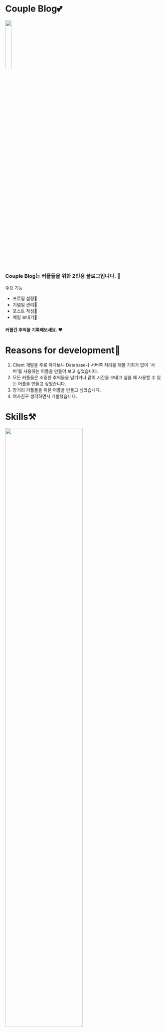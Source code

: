 


# Couple Blog💕
<img src="https://user-images.githubusercontent.com/49779139/157382168-869a6bcd-73d6-42c3-9a83-b32cae665e5e.png" width="20%" height="20%" />

### Couple Blog는 커플들을 위한 2인용 블로그입니다. 💑

주요 기능 
- 프로필 설정💏
- 기념일 관리📆
-  포스트 작성📑
-  메일 보내기💌

#### 커플간 추억을 기록해보세요.  ❤️

# Reasons for development🤔
1. Client 개발을 주로 하다보니 Database나 서버쪽 처리를 해볼 기회가 없어 '서버'를 사용하는 어플을 만들어 보고 싶었습니다.
2. 모든 커플들은 소중한 추억들을 남기거나 같이 시간을 보내고 싶을 때 사용할 수 있는 어플을 만들고 싶었습니다.
3. 장거리 커플들을 위한 어플을 만들고 싶었습니다.
4. 여자친구 생각하면서 개발했습니다.

# Skills⚒️
<img src="https://user-images.githubusercontent.com/49779139/157048771-b4a6d45e-e01d-4858-b9ca-d351762c0700.png" width="70%" height="70%">

Kotlin  
Couroutine, Navigation Component, LiveData, Databinding, ViewModel, WorkManager, ViewPager2  
Firebase realtime DB / Storage, FCM, Retrofit

# Navigation Graph🚗
<img src="https://user-images.githubusercontent.com/49779139/157049174-211ee7b6-e330-4265-a1e5-3dae46bfce46.png" width="50%" height="50%">

# Used libraries🔖
-  [PhotoEditor](https://github.com/burhanrashid52/PhotoEditor)(이미지 편집)📕
- [Glide](https://github.com/bumptech/glide)(이미지 처리)📗
- [PhotoView](https://github.com/Baseflow/PhotoView)(이미지 확대)📘
- [SpinKit](https://github.com/ybq/Android-SpinKit)(로딩 애니메이션)📙
- [Freepik](https://www.flaticon.com/authors/freepik)(이미지)💟


# Registration & Login🙆
<img src="https://user-images.githubusercontent.com/49779139/157393554-5e077cab-fd03-4f95-9a55-1163f999d52b.png" width="20%" height="20%" /> <img src="https://user-images.githubusercontent.com/49779139/157393560-71870d81-7ea5-4abc-ae29-832b06fcbb45.png" width="20%" height="20%" /> <img src="https://user-images.githubusercontent.com/49779139/157393564-a8573512-e8e2-4d37-8364-26af65f5dcfd.png" width="20%" height="20%" />

Firebase를 이용한 회원 가입 및 로그인 기능을 지원합니다.  
비밀번호를 잊은 경우 가입했던 메일을 통해 비밀번호 초기화 메일을 보내줍니다. 

Password Reset & Change Email(Firebase)  
https://blog.naver.com/lmj3322/222652918527

# Profile Page💜
<img src="https://user-images.githubusercontent.com/49779139/157394885-45a9b8c6-b7df-4a3c-b2ea-bba6f3d264bf.png" width="20%" height="20%" /> <img src="https://user-images.githubusercontent.com/49779139/157395335-0610095c-7587-461b-b627-6ef68f5240bf.png" width="20%" height="20%" /> <img src="https://user-images.githubusercontent.com/49779139/157395340-b0306e39-36e2-47d9-9ee3-4505c03f2770.png" width="20%" height="20%" />

프로필 기능을 제공하여 자신의 프로필 및 커플의 프로필을 확인 할 수 있습니다.  
(첫 번째 항목이 자신, 두 번째 항목이 커플)

<img src="https://user-images.githubusercontent.com/49779139/157395683-437b18aa-31f4-421a-9b88-8c3e39868ac8.png" width="20%" height="20%" /> <img src="https://user-images.githubusercontent.com/49779139/157395687-f660df76-e793-4fd2-8dd6-09ba196c56fd.png" width="20%" height="20%" /> <img src="https://user-images.githubusercontent.com/49779139/157395688-6aa10728-98cf-45fb-99a5-0afc51d5b9c5.png" width="20%" height="20%" />

자신의 프로필에서 다양한 항목을 수정할 수 있습니다. (Introduction, Education, Career ...) 

실시간 데이터베이스를 이용하여 Presence System을 구현 했으며 DB 상의 유저 정보에 접근하여 각 항목별로 수정하는 형태로 처리된 상태입니다. 

Presence System  
https://blog.naver.com/lmj3322/222551805131

# Photo Editor📕
<img src="https://user-images.githubusercontent.com/49779139/157396903-4d35a24e-64b3-47b3-9d9b-81cf6e0d191b.png" width="20%" height="20%" /> <img src="https://user-images.githubusercontent.com/49779139/157396891-cfe484de-bf9b-46fa-8c26-8edb409105ee.png" width="20%" height="20%" /> <img src="https://user-images.githubusercontent.com/49779139/157396911-8d36455f-531a-4a92-9524-f0afba49dded.png" width="20%" height="20%" /> <img src="https://user-images.githubusercontent.com/49779139/157398025-7e4b70f6-6ede-4d20-9c63-204631e20c2a.png" width="20%" height="20%" />

PhotoEditor 라이브러리를 사용하여 이미지를 편집할 수 있습니다. (프로필 이미지 변경 및 포스트 이미지 처리에서 항상 처리)

그리기 기능, Text, 지우개, Filter, 이모지, 스티커 기능을 지원합니다.

#### Photo Editor의 스티커 부분과 관련하여 오픈 소스 활동에 참여했습니다. ⭐
 - https://github.com/burhanrashid52/PhotoEditor/pull/425
 - https://github.com/burhanrashid52/PhotoEditor/issues/424
 - https://github.com/burhanrashid52/PhotoEditor/issues/419

# Days page📆
<img src="https://user-images.githubusercontent.com/49779139/157400019-0eefdfb6-ca64-4ee8-a6c8-42310aac99dc.png" width="20%" height="20%" /> <img src="https://user-images.githubusercontent.com/49779139/157400032-989dc1aa-f493-4947-8bf0-d86e818f2a2b.png" width="20%" height="20%" /> <img src="https://user-images.githubusercontent.com/49779139/157400038-8cce8e90-9fb1-47e2-bf7b-dc0edc424ed5.png" width="20%" height="20%" />  <img src="https://user-images.githubusercontent.com/49779139/157400050-80be6fbb-f7d1-43dd-a6da-3a9eb3e62607.png" width="20%" height="20%" /> 

커플간 공유하고 싶은 일정을 정리할 수 있는 공간입니다. 과거, 미래, 기념일로 구분하여 원하는 포맷에 맞추어 이벤트를 추가할 수 있습니다. 

<img src="https://user-images.githubusercontent.com/49779139/157399648-dfb1ba37-82bf-49a0-9ea9-55760a047e31.png" width="40%" height="40%" />

FCM 기능을 통해 Days 추가 알림을 받을 수 있으며 WorkManager를 연동하여 해당 일정에 맞춰서 알림 처리를 구현했습니다.

FCM  
https://blog.naver.com/lmj3322/222636447855

WorkManager  
https://blog.naver.com/lmj3322/222652918527

# Blog Post & Comment💬
 <img src="https://user-images.githubusercontent.com/49779139/157403648-731c1307-0166-465f-95c8-b5825ece3850.png" width="20%" height="20%" /> <img src="https://user-images.githubusercontent.com/49779139/157403693-0a9dea71-bfeb-483d-a5d6-407d9150beb8.png" width="20%" height="20%" /> <img src="https://user-images.githubusercontent.com/49779139/157403623-b9fd64b2-5c7a-4d42-be56-3bf9c70d9aa3.png" width="20%" height="20%" />

포스트를 작성하여 커플과 공유할 수 있습니다. 이미지는 Firebase Storage에 올리고 주소를 연동해 놓는 형태로 구현되어 있습니다. 

포스트 작성자는 댓글을 삭제하거나 리액션 아이콘을 부여할 수 있고 커플은 블로그 포스트에 리액션 아이콘을 부여할 수 있습니다. 

# Mail & Couple Connection💏
 <img src="https://user-images.githubusercontent.com/49779139/157412540-133733a9-c6e2-43f3-bc80-567bfbea6474.png" width="20%" height="20%" /> <img src="https://user-images.githubusercontent.com/49779139/157412548-6b1957fc-038d-4b51-90c1-66d520c451c8.png" width="20%" height="20%" /> <img src="https://user-images.githubusercontent.com/49779139/157412551-cc750bb7-9aad-424b-a2c7-3eae17929158.png" width="20%" height="20%" />

메일 기능을 이용하여 커플 요청을 할 수 있습니다. 메일은 보낸 사람의 메일함에 보관되며 수정할 수 없습니다. 

커플이 된 이후에는 상대의 프로필 정보, 포스트 정보를 확인할 수 있습니다. (우측 이미지)

# Menu📑
 <img src="https://user-images.githubusercontent.com/49779139/157415926-52ee0ae7-1e61-4dfb-8543-3e3b7495de65.png" width="20%" height="20%" /> <img src="https://user-images.githubusercontent.com/49779139/157415930-2a144f05-b950-4461-8fbf-0d3c9df1e3e3.png" width="20%" height="20%" /> <img src="https://user-images.githubusercontent.com/49779139/157416023-4407f793-baec-408a-ab6f-bbae44f1e901.png" width="20%" height="20%" /> <img src="https://user-images.githubusercontent.com/49779139/157415917-8834c081-c51c-4af8-a897-4d75540e8683.png" width="20%" height="20%" />

계정(회원 탈퇴, 커플 끊기, 비밀번호/이메일 변경), 개발자 페이지, 오픈 소스 정보를 제공합니다. 

# English, Korean, Hindi Supported🧐
<img src="https://user-images.githubusercontent.com/49779139/157418206-fab06b8d-2a9c-4d11-accb-3f628688e057.png" width="20%" height="20%" /> <img src="https://user-images.githubusercontent.com/49779139/157418212-a9bc4c60-0d90-4089-ba6a-d98167f21445.png" width="20%" height="20%" />  <img src="https://user-images.githubusercontent.com/49779139/157418216-1022f2c4-7f00-4537-8062-3277d747f762.png" width="20%" height="20%" /> <img src="https://user-images.githubusercontent.com/49779139/157418223-67ddc392-0d1c-447c-937b-47e2a15ac6f5.png" width="20%" height="20%" />

<img src="https://user-images.githubusercontent.com/49779139/157418244-e8813085-f7f0-46e3-9525-3ed9dd2144f6.png" width="20%" height="20%" /> <img src="https://user-images.githubusercontent.com/49779139/157418249-ccca3c1e-3c1f-4dde-b240-527ecc686904.png" width="20%" height="20%" />  <img src="https://user-images.githubusercontent.com/49779139/157418260-f69d05e3-23d2-4a49-b30e-70344a49a02e.png" width="20%" height="20%" /> <img src="https://user-images.githubusercontent.com/49779139/157418275-d01f9e1a-5c20-4d22-8240-cf6e5b14780e.png" width="20%" height="20%" />

커플 블로그는 영어 외에도 한국어와 힌디어(हिन्दी)를 지원합니다. 


# Dark Theme🖤
<img src="https://user-images.githubusercontent.com/49779139/157416860-ca01a94e-3974-45db-930e-38f5cb094b46.png" width="20%" height="20%" /> <img src="https://user-images.githubusercontent.com/49779139/157416866-a14ce1c1-3644-41e8-a50f-de7239934264.png" width="20%" height="20%" />  <img src="https://user-images.githubusercontent.com/49779139/157416851-70bf3320-4b32-4d00-a455-b6a02e6253bb.png" width="20%" height="20%" /> <img src="https://user-images.githubusercontent.com/49779139/157416761-7ec061d8-4d1d-4e52-9c32-dd4c6ff077ae.png" width="20%" height="20%" />

커플 블로그는 다크 테마를 지원합니다. 

# Days Widget😄
<img src="https://user-images.githubusercontent.com/49779139/157433708-9c337ab9-2a12-4873-bb42-9875ea588e6a.png" width="20%" height="20%" /> <img src="https://user-images.githubusercontent.com/49779139/157433714-d4298278-8c29-4809-9a5d-149bbf02d749.png" width="20%" height="20%" />

Days Widget을 지원합니다. 

# What I've learned 📚
- ViewPager2, WorkManager, FCM, Navigation Component 등 다양한 기술을 사용해볼 수 있었다.

- Photo Editor(오픈소스)의 스티커 기능과 관련하여 개발 중에 직접 개선한 부분을 Pull request를 요청하여 Contributor가 될 수 있었다. (오픈 소스 참여 경험)

- FrontEnd 개발부터 BackEnd(?) 개발까지 동시에 경험하며 BackEnd 개발에서의 고려 사항(데이터 동기화, 접근 권한, 데이터 구조)를 생각해보는 계기가 되었다.

- 3개 국어(영어, 한국어, 힌디어)를 제공해보는 경험을 할 수 있었다.

-  DarkTheme의 개념을 직접 어플에 적용하는 경험을 해볼 수 있었다. 


# Plan for update🔥

업데이트 생각하고 있는 기능들 입니다. 

- 커플 앨범 기능
- 커플 질문집
- 화면 잠금 기능
- 설명서 페이지
- 버전 체크 로직
 
# License
MIT


